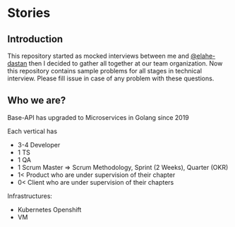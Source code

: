 # Stories

## Introduction
This repository started as mocked interviews between me and [@elahe-dastan](https://github.com/elahe-dastan) then I decided to gather all together at our team organization.
Now this repository contains sample problems for all stages in technical interview.
Please fill issue in case of any problem with these questions.

## Who we are?

Base-API has upgraded to Microservices in Golang since 2019

Each vertical has
- 3-4 Developer
- 1 TS
- 1 QA
- 1 Scrum Master => Scrum Methodology, Sprint (2 Weeks), Quarter (OKR)
- 1< Product who are under supervision of their chapter
- 0< Client who are under supervision of their chapters

Infrastructures:
- Kubernetes Openshift
- VM
